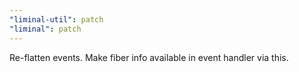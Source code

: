 ```yaml
---
"liminal-util": patch
"liminal": patch
---
```


Re-flatten events. Make fiber info available in event handler via this.
